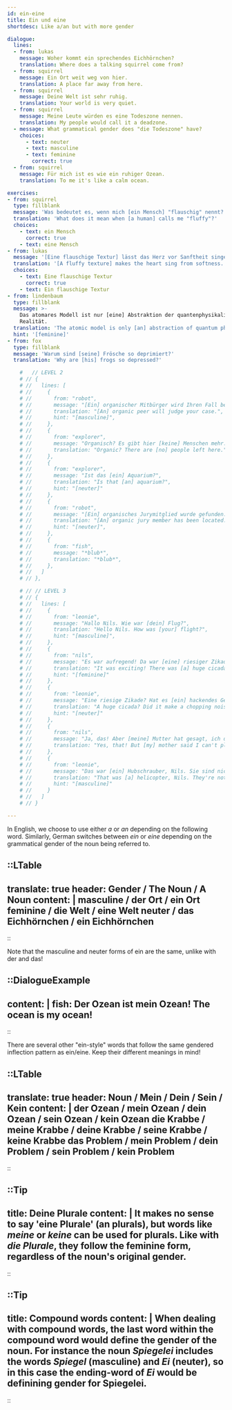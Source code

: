 ```yaml
---
id: ein-eine
title: Ein und eine
shortdesc: Like a/an but with more gender

dialogue:
  lines:
  - from: lukas
    message: Woher kommt ein sprechendes Eichhörnchen?
    translation: Where does a talking squirrel come from?
  - from: squirrel
    message: Ein Ort weit weg von hier.
    translation: A place far away from here.
  - from: squirrel
    message: Deine Welt ist sehr ruhig.
    translation: Your world is very quiet.
  - from: squirrel
    message: Meine Leute würden es eine Todeszone nennen.
    translation: My people would call it a deadzone.
  - message: What grammatical gender does "die Todeszone" have?
    choices:
      - text: neuter
      - text: masculine
      - text: feminine
        correct: true
  - from: squirrel
    message: Für mich ist es wie ein ruhiger Ozean.
    translation: To me it's like a calm ocean.

exercises:
- from: squirrel
  type: fillblank
  message: 'Was bedeutet es, wenn mich [ein Mensch] "flauschig" nennt?'
  translation: 'What does it mean when [a human] calls me "fluffy"?'
  choices:
    - text: ein Mensch
      correct: true
    - text: eine Mensch
- from: lukas
  message: '[Eine flauschige Textur] lässt das Herz vor Sanftheit singen.'
  translation: '[A fluffy texture] makes the heart sing from softness.'
  choices:
    - text: Eine flauschige Textur
      correct: true
    - text: Ein flauschige Textur
- from: lindenbaum
  type: fillblank
  message: >-
    Das atomares Modell ist nur [eine] Abstraktion der quantenphysikalischen
    Realität.
  translation: 'The atomic model is only [an] abstraction of quantum physical reality.'
  hint: '[feminine]'
- from: fox
  type: fillblank
  message: 'Warum sind [seine] Frösche so deprimiert?'
  translation: 'Why are [his] frogs so depressed?'

    #   // LEVEL 2
    # // {
    # //   lines: [
    # //     {
    # //       from: "robot",
    # //       message: "[Ein] organischer Mitbürger wird Ihren Fall beurteilen.",
    # //       translation: "[An] organic peer will judge your case.",
    # //       hint: "[masculine]",
    # //     },
    # //     {
    # //       from: "explorer",
    # //       message: "Organisch? Es gibt hier [keine] Menschen mehr.",
    # //       translation: "Organic? There are [no] people left here."
    # //     },
    # //     {
    # //       from: "explorer",
    # //       message: "Ist das [ein] Aquarium?",
    # //       translation: "Is that [an] aquarium?",
    # //       hint: "[neuter]"
    # //     },
    # //     {
    # //       from: "robot",
    # //       message: "[Ein] organisches Jurymitglied wurde gefunden.",
    # //       translation: "[An] organic jury member has been located.",
    # //       hint: "[neuter]",
    # //     },
    # //     {
    # //       from: "fish",
    # //       message: "*blub*",
    # //       translation: "*blub*",
    # //     },
    # //   ]
    # // },

    # // // LEVEL 3
    # // {
    # //   lines: [
    # //     {
    # //       from: "leonie",
    # //       message: "Hallo Nils. Wie war [dein] Flug?",
    # //       translation: "Hello Nils. How was [your] flight?",
    # //       hint: "[masculine]",
    # //     },
    # //     {
    # //       from: "nils",
    # //       message: "Es war aufregend! Da war [eine] riesiger Zikade!",
    # //       translation: "It was exciting! There was [a] huge cicada!",
    # //       hint: "[feminine]"
    # //     },
    # //     {
    # //       from: "leonie",
    # //       message: "Eine riesige Zikade? Hat es [ein] hackendes Geräusch gemacht?",
    # //       translation: "A huge cicada? Did it make a chopping noise?",
    # //       hint: "[neuter]"
    # //     },
    # //     {
    # //       from: "nils",
    # //       message: "Ja, das! Aber [meine] Mutter hat gesagt, ich darf nicht damit spielen.",
    # //       translation: "Yes, that! But [my] mother said I can't play with it."
    # //     },
    # //     {
    # //       from: "leonie",
    # //       message: "Das war [ein] Hubschrauber, Nils. Sie sind nicht sehr verspielt.",
    # //       translation: "That was [a] helicopter, Nils. They're not very playful.",
    # //       hint: "[masculine]"
    # //     }
    # //   ]
    # // }

---
```


In English, we choose to use either _a_ or _an_ depending on the following word. Similarly, German switches between _ein_ or _eine_ depending on the grammatical gender of the noun being referred to.

::LTable
---
translate: true
header: Gender / The Noun / A Noun
content: |
  masculine / der Ort / ein Ort
  feminine / die Welt / eine Welt
  neuter / das Eichhörnchen / ein Eichhörnchen
---
::

Note that the masculine and neuter forms of ein are the same, unlike with der and das!

::DialogueExample
---
content: |
  fish:
    Der Ozean ist **mein** Ozean!
    The ocean is **my** ocean!
---
::

There are several other "ein-style" words that follow the same gendered inflection pattern as ein/eine. Keep their different meanings in mind!

::LTable
---
translate: true
header: Noun / Mein / Dein / Sein / Kein
content: |
  der Ozean / mein Ozean / dein Ozean / sein Ozean / kein Ozean
  die Krabbe / meine Krabbe / deine Krabbe / seine Krabbe / keine Krabbe
  das Problem / mein Problem / dein Problem / sein Problem / kein Problem
---
::

::Tip
---
title: Deine Plurale
content: |
  It makes no sense to say 'eine Plurale' (an plurals), but words like _meine_ or _keine_ can be used for plurals. Like with _die Plurale_, they follow the feminine form, regardless of the noun's original gender.
---
::

::Tip
---
title: Compound words
content: |
  When dealing with compound words, the last word within the compound word would define the gender of the noun. For instance the noun _Spiegelei_ includes the words _Spiegel_ (masculine) and _Ei_ (neuter), so in this case the ending-word of _Ei_ would be definining gender for Spiegelei.
---
::

